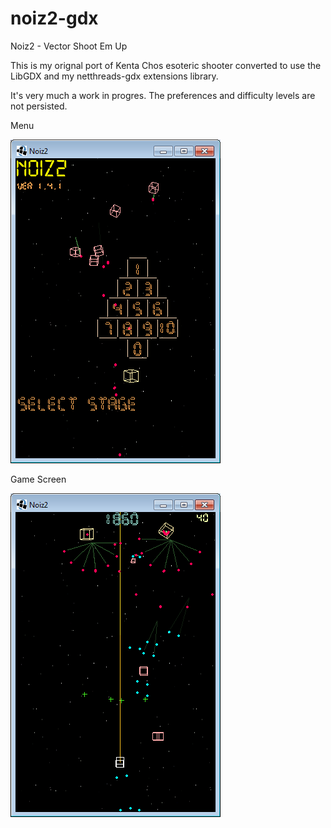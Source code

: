 noiz2-gdx
=========

Noiz2 - Vector Shoot Em Up

This is my orignal port of Kenta Chos esoteric shooter converted to use the LibGDX and my netthreads-gdx extensions library.

It's very much a work in progres. The preferences and difficulty levels are not persisted.

Menu

![Demo](https://github.com/alistairrutherford/images/raw/master/noiz2_1.png) 

Game Screen

![Demo](https://github.com/alistairrutherford/images/raw/master/noiz2_2.png)
